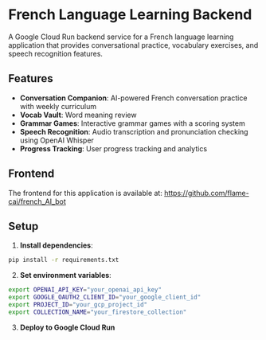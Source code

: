 # French Language Learning Backend

A Google Cloud Run backend service for a French language learning application that provides conversational practice, vocabulary exercises, and speech recognition features.

## Features

- **Conversation Companion**: AI-powered French conversation practice with weekly curriculum
- **Vocab Vault**: Word meaning review 
- **Grammar Games**: Interactive grammar games with a scoring system
- **Speech Recognition**: Audio transcription and pronunciation checking using OpenAI Whisper
- **Progress Tracking**: User progress tracking and analytics


## Frontend

The frontend for this application is available at: https://github.com/flame-cai/french_AI_bot

## Setup

1. **Install dependencies**:
```bash
pip install -r requirements.txt
```

2. **Set environment variables**:
```bash
export OPENAI_API_KEY="your_openai_api_key"
export GOOGLE_OAUTH2_CLIENT_ID="your_google_client_id"
export PROJECT_ID="your_gcp_project_id"
export COLLECTION_NAME="your_firestore_collection"
```

3. **Deploy to Google Cloud Run**